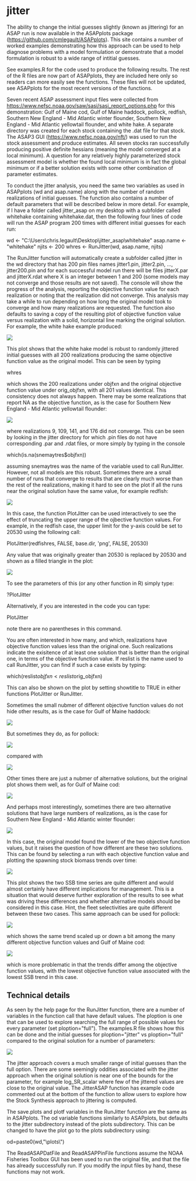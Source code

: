 # jitter

The ability to change the initial guesses slightly (known as jittering) for an ASAP run is now available in the ASAPplots package (https://github.com/cmlegault/ASAPplots). This site contains a number of worked examples demonstrating how this approach can be used to help diagnose problems with a model formulation or demosntrate that a model formulation is robust to a wide range of intitial guesses.

See examples.R for the code used to produce the following results. The rest of the R files are now part of ASAPplots, they are included here only so readers can more easily see the functions. These files will not be updated, see ASAPplots for the most recent versions of the functions.

Seven recent ASAP assessment input files were collected from https://www.nefsc.noaa.gov/saw/sasi/sasi_report_options.php for this demonstration: Gulf of Maine cod, Gulf of Maine haddock, pollock, redfish, Southern New England - Mid Atlantic winter flounder, Southern New England - Mid Atlantic yellowtail flounder, and white hake. A separate directory was created for each stock containing the .dat file for that stock. The ASAP3 GUI (https://www.nefsc.noaa.gov/nft/) was used to run the stock assessment and produce estimates. All seven stocks ran successfully producing positive definite hessians (meaning the model converged at a local minimum). A question for any relatively highly parameterized stock assessment model is whether the found local minimum is in fact the global minimum or if a better solution exists with some other combination of parameter estimates. 

To conduct the jitter analysis, you need the same two variables as used in ASAPplots (wd and asap.name) along with the number of random realizations of initial guesses. The function also contains a number of default parameters that will be described below in more detail. For example, if I have a folder called jitter_asap on my desktop with a subfolder called whitehake containing whitehake.dat, then the following four lines of code will run the ASAP program 200 times with different initial guesses for each run:

wd <- "C:\\Users\\chris.legault\\Desktop\\jitter_asap\\whitehake"
asap.name <- "whitehake"
njits <- 200
whres <- RunJitter(wd, asap.name, njits)

The RunJitter function will automatically create a subfolder called jitter in the wd directory that has 200 pin files names jitter1.pin, jitter2.pin, ..., jitter200.pin and for each successful model run there will be files jitterX.par and jitterX.rdat where X is an integer between 1 and 200 (some models may not converge and those results are not saved). The console will show the progress of the analysis, reporting the objective function value for each realization or noting that the realization did not converge. This analysis may take a while to run depending on how long the original model took to converge and how many realizations are requested. The function also defaults to saving a copy of the resulting plot of objective function value versus realization with a solid, horizontal line marking the original solution. For example, the white hake example produced:

![](./figs/jitter_objfxn_whitehake.png)

This plot shows that the white hake model is robust to randomly jittered initial guesses with all 200 realizations producing the same objective function value as the original model. This can be seen by typing

whres

which shows the 200 realizations under objfxn and the original objective function value under orig_objfxn, with all 201 values identical. This consistency does not always happen. There may be some realizations that report NA as the objective function, as is the case for Southern New England - Mid Atlantic yellowtail flounder:

![](./figs/jitter_objfxn_snemayt.png)

where realizations 9, 109, 141, and 176 did not converge. This can be seen by looking in the jitter directory for which .pin files do not have corresponding .par and .rdat files, or more simply by typing in the console

which(is.na(snemaytres$objfxn))

assuming snemaytres was the name of the variable used to call RunJitter. However, not all models are this robust. Sometimes there are a small number of runs that converge to results that are clearly much worse than the rest of the realizations, making it hard to see on the plot if all the runs near the original solution have the same value, for example redfish:

![](./figs/jitter_objfxn_redfish.png)

In this case, the function PlotJitter can be used interactively to see the effect of truncating the upper range of the ojbective function values. For example, in the redfish case, the upper limit for the y-axis could be set to 20530 using the following call:

PlotJitter(redfishres, FALSE, base.dir, 'png', FALSE, 20530)

Any value that was originally greater than 20530 is replaced by 20530 and shown as a filled triangle in the plot:

![](./figs/jitter_objfxn_redfish_ymaxlimit.png)

To see the parameters of this (or any other function in R) simply type:

?PlotJitter

Alternatively, if you are interested in the code you can type:

PlotJitter

note there are no parentheses in this command. 

You are often interested in how many, and which, realizations have objective function values less than the original one. Such realizations indicate the exisitence of at least one solution that is better than the original one, in terms of the objective function value. If reslist is the name used to call RunJitter, you can find if such a case exists by typing:

which(reslist$objfxn < reslist$orig_objfxn)

This can also be shown on the plot by setting showtitle to TRUE in either functions PlotJitter or RunJitter. 

Sometimes the small nubmer of different objective function values do not hide other results, as is the case for Gulf of Maine haddock:

![](./figs/jitter_objfxn_gomhaddock.png)

But sometimes they do, as for pollock:

![](./figs/jitter_objfxn_pollock.png)

compared with 

![](./figs/jitter_objfxn_pollock_ymaxlimit.png)

Other times there are just a nubmer of alternative solutions, but the original plot shows them well, as for Gulf of Maine cod:

![](./figs/jitter_objfxn_gomcod.png)

And perhaps most interestingly, sometimes there are two alternative solutions that have large numbers of realizations, as is the case for Southern New England - Mid Atlantic winter flounder:

![](./figs/jitter_objfxn_snemawinter.png)

In this case, the original model found the lower of the two objective function values, but it raises the question of how different are these two solutions. This can be found by selecting a run with each objective function value and plotting the spawning stock biomass trends over time:

![](./figs/ssb_plot_snemawinter.png)

This plot shows the two SSB time series are quite different and would almost certainly have different implications for management. This is a situation that would deserve further exploration of the results to see what was driving these differences and whether alternative models should be considered in this case. Hint, the fleet selectivities are quite different between these two cases. This same approach can be used for pollock:

![](./figs/ssb_plot_pollock.png)

which shows the same trend scaled up or down a bit among the many different objective function values and Gulf of Maine cod:

![](./figs/ssb_plot_gomcod.png)

which is more problematic in that the trends differ among the objective function values, with the lowest objective function value associated with the lowest SSB trend in this case.

## Technical details

As seen by the help page for the RunJitter function, there are a number of variables in the function call that have default values. The ploption is one that can be used to explore searching the full range of possible values for every parameter (set ploption="full"). The examples.R file shows how this can be done and the initial guesses for ploption="jitter" vs ploption="full" compared to the original solution for a number of parameters:

![](./figs/jitter_pin_plot_gomcod.png)

The jitter approach covers a much smaller range of initial guesses than the full option. There are some seemingly oddities associated with the jitter approach when the original solution is near one of the bounds for the parameter, for example log_SR_scalar where few of the jittered values are close to the original value. The JitterASAP function has example code commented out at the bottom of the function to allow users to explore how the Stock Synthesis approach to jittering is computed. 

The save.plots and plotf variables in the RunJitter function are the same as in ASAPplots. The od variable functions similarly to ASAPplots, but defaults to the jitter subdirectory instead of the plots subdirectory. This can be changed to have the plot go to the plots subdirectory using:

od=paste0(wd,"\\plots\\")

The ReadASAPDatFile and ReadASAPPinFile functions assume the NOAA Fisheries Toolbox GUI has been used to run the original file, and that the file has already successfully run. If you modify the input files by hand, these functions may not work.








